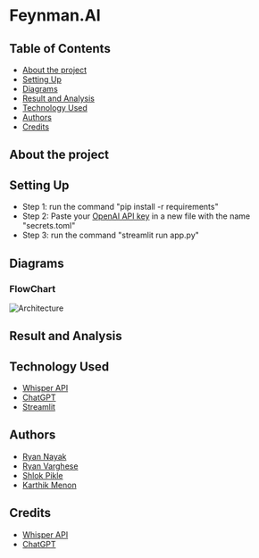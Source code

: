 # Feynman.AI


## Table of Contents
* [About the project](#about-the-project)
* [Setting Up](#setting-up)
* [Diagrams](#diagrams)
* [Result and Analysis](#result-and-analysis)
* [Technology Used](#technology-used)
* [Authors](#authors)
* [Credits](#credits)


## About the project


## Setting Up
- Step 1: run the command "pip install -r requirements"
- Step 2: Paste your [OpenAI API key](https://platform.openai.com/account/api-keys) in a new file with the name "secrets.toml"
- Step 3: run the command "streamlit run app.py"

## Diagrams
### **FlowChart**
![Architecture](https://user-images.githubusercontent.com/22417910/197022224-6a20b8cb-b83a-4eb0-befa-7d310824a451.png)


## Result and Analysis

## Technology Used
- [Whisper API](https://openai.com/research/whisper)
- [ChatGPT](https://openai.com/product/gpt-4)
- [Streamlit](https://streamlit.io/)

## Authors
- [Ryan Nayak](https://github.com/ryannayak28)
- [Ryan Varghese](https://github.com/ryanvarghese)
- [Shlok Pikle](https://github.com/KarMeno)
- [Karthik Menon](https://github.com/ShlokP07)


## Credits
- [Whisper API](https://openai.com/research/whisper)
- [ChatGPT](https://openai.com/product/gpt-4)

